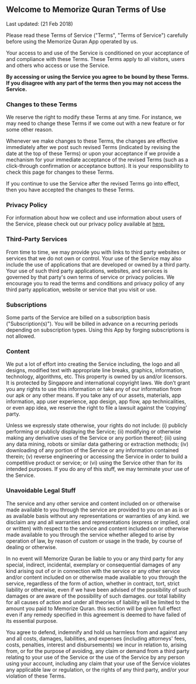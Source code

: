 ## Welcome to Memorize Quran Terms of Use

Last updated: (21 Feb 2018)

Please read these Terms of Service ("Terms", "Terms of Service") carefully before using the Memorize Quran App operated by us.

Your access to and use of the Service is conditioned on your acceptance of and compliance with these Terms. These Terms apply to all visitors, users and others who access or use the Service.

<p><b>By accessing or using the Service you agree to be bound by these Terms. If you disagree with any part of the terms then you may not access the Service.</b></p>


### Changes to these Terms
We reserve the right to modify these Terms at any time. For instance, we may need to change these Terms if we come out with a new feature or for some other reason.

Whenever we make changes to these Terms, the changes are effective immediately after we post such revised Terms (indicated by revising the date at the top of these Terms) or upon your acceptance if we provide a mechanism for your immediate acceptance of the revised Terms (such as a click-through confirmation or acceptance button). It is your responsibility to check this page for changes to these Terms.

If you continue to use the Service after the revised Terms go into effect, then you have accepted the changes to these Terms.

### Privacy Policy
For information about how we collect and use information about users of the Service, please check out our privacy policy available at <a href="https://quran-memorizer.github.io">here.</a>

### Third-Party Services
From time to time, we may provide you with links to third party websites or services that we do not own or control. Your use of the Service may also include the use of applications that are developed or owned by a third party. Your use of such third party applications, websites, and services is governed by that party's own terms of service or privacy policies. We encourage you to read the terms and conditions and privacy policy of any third party application, website or service that you visit or use.


### Subscriptions
Some parts of the Service are billed on a subscription basis ("Subscription(s)"). You will be billed in advance on a recurring periods depending on subscription types. Using this App by forging subscriptions is not allowed.


### Content
We put a lot of effort into creating the Service including, the logo and all designs, modified text with appropriate line breaks, graphics, information, technology, algorithms, etc. This property is owned by us and/or licensors. It is protected by Singapore and international copyright laws. We don’t grant you any rights to use this information or take any of our information from our apk or any other means. If you take any of our assets, materials, app information, app user experience, app design, app flow, app technicalities, or even app idea, we reserve the right to file a lawsuit against the ‘copying’ party.

Unless we expressly state otherwise, your rights do not include: (i) publicly performing or publicly displaying the Service; (ii) modifying or otherwise making any derivative uses of the Service or any portion thereof; (iii) using any data mining, robots or similar data gathering or extraction methods; (iv) downloading of any portion of the Service or any information contained therein; (v) reverse engineering or accessing the Service in order to build a competitive product or service; or (vi) using the Service other than for its intended purposes. If you do any of this stuff, we may terminate your use of the Service.

### Unavoidable Legal Stuff
The service and any other service and content included on or otherwise made available to you through the service are provided to you on an as is or as available basis without any representations or warranties of any kind. we disclaim any and all warranties and representations (express or implied, oral or written) with respect to the service and content included on or otherwise made available to you through the service whether alleged to arise by operation of law, by reason of custom or usage in the trade, by course of dealing or otherwise.

In no event will Memorize Quran be liable to you or any third party for any special, indirect, incidental, exemplary or consequential damages of any kind arising out of or in connection with the service or any other service and/or content included on or otherwise made available to you through the service, regardless of the form of action, whether in contract, tort, strict liability or otherwise, even if we have been advised of the possibility of such damages or are aware of the possibility of such damages. our total liability for all causes of action and under all theories of liability will be limited to the amount you paid to Memorize Quran. this section will be given full effect even if any remedy specified in this agreement is deemed to have failed of its essential purpose.

You agree to defend, indemnify and hold us harmless from and against any and all costs, damages, liabilities, and expenses (including attorneys' fees, costs, penalties, interest and disbursements) we incur in relation to, arising from, or for the purpose of avoiding, any claim or demand from a third party relating to your use of the Service or the use of the Service by any person using your account, including any claim that your use of the Service violates any applicable law or regulation, or the rights of any third party, and/or your violation of these Terms.

